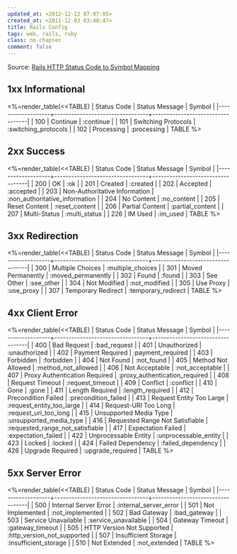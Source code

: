 ```yaml
---
updated_at: <2012-12-12 07:07:05>
created_at: <2011-12-03 03:40:47>
title: Rails Config
tags: web, rails, ruby
class: no-chapsec
comment: false
---
```


Source: [Rails HTTP Status Code to Symbol Mapping](http://www.codyfauser.com/2008/7/4/rails-http-status-code-to-symbol-mapping)

1xx Informational
-----------------

<%=render_table(<<TABLE)
|       Status Code | Status Message                  | Symbol                           |
|-------------------+---------------------------------+----------------------------------|
|               100 | Continue                        | :continue                        |
|               101 | Switching Protocols             | :switching_protocols             |
|               102 | Processing                      | :processing                      |
TABLE
%>

2xx Success
-----------

<%=render_table(<<TABLE)
|       Status Code | Status Message                  | Symbol                           |
|-------------------+---------------------------------+----------------------------------|
|               200 | OK                              | :ok                              |
|               201 | Created                         | :created                         |
|               202 | Accepted                        | :accepted                        |
|               203 | Non-Authoritative Information   | :non_authoritative_information   |
|               204 | No Content                      | :no_content                      |
|               205 | Reset Content                   | :reset_content                   |
|               206 | Partial Content                 | :partial_content                 |
|               207 | Multi-Status                    | :multi_status                    |
|               226 | IM Used                         | :im_used                         |
TABLE
%>

3xx Redirection
----------------

<%=render_table(<<TABLE)
|       Status Code | Status Message                  | Symbol                           |
|-------------------+---------------------------------+----------------------------------|
|               300 | Multiple Choices                | :multiple_choices                |
|               301 | Moved Permanently               | :moved_permanently               |
|               302 | Found                           | :found                           |
|               303 | See Other                       | :see_other                       |
|               304 | Not Modified                    | :not_modified                    |
|               305 | Use Proxy                       | :use_proxy                       |
|               307 | Temporary Redirect              | :temporary_redirect              |
TABLE
%>

4xx Client Error
----------------

<%=render_table(<<TABLE)
|       Status Code | Status Message                  | Symbol                           |
|-------------------+---------------------------------+----------------------------------|
|               400 | Bad Request                     | :bad_request                     |
|               401 | Unauthorized                    | :unauthorized                    |
|               402 | Payment Required                | :payment_required                |
|               403 | Forbidden                       | :forbidden                       |
|               404 | Not Found                       | :not_found                       |
|               405 | Method Not Allowed              | :method_not_allowed              |
|               406 | Not Acceptable                  | :not_acceptable                  |
|               407 | Proxy Authentication Required   | :proxy_authentication_required   |
|               408 | Request Timeout                 | :request_timeout                 |
|               409 | Conflict                        | :conflict                        |
|               410 | Gone                            | :gone                            |
|               411 | Length Required                 | :length_required                 |
|               412 | Precondition Failed             | :precondition_failed             |
|               413 | Request Entity Too Large        | :request_entity_too_large        |
|               414 | Request-URI Too Long            | :request_uri_too_long            |
|               415 | Unsupported Media Type          | :unsupported_media_type          |
|               416 | Requested Range Not Satisfiable | :requested_range_not_satisfiable |
|               417 | Expectation Failed              | :expectation_failed              |
|               422 | Unprocessable Entity            | :unprocessable_entity            |
|               423 | Locked                          | :locked                          |
|               424 | Failed Dependency               | :failed_dependency               |
|               426 | Upgrade Required                | :upgrade_required                |
TABLE
%>


5xx Server Error
----------------

<%=render_table(<<TABLE)
|       Status Code | Status Message                  | Symbol                           |
|-------------------+---------------------------------+----------------------------------|
|               500 | Internal Server Error           | :internal_server_error           |
|               501 | Not Implemented                 | :not_implemented                 |
|               502 | Bad Gateway                     | :bad_gateway                     |
|               503 | Service Unavailable             | :service_unavailable             |
|               504 | Gateway Timeout                 | :gateway_timeout                 |
|               505 | HTTP Version Not Supported      | :http_version_not_supported      |
|               507 | Insufficient Storage            | :insufficient_storage            |
|               510 | Not Extended                    | :not_extended                    |
TABLE
%>
